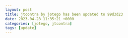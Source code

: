 ```yaml
---
layout: post
title: jtcontra by jotego has been updated to 99d3d23
date: 2023-04-28 11:35:21 +0000
categories: [jotego, jtcontra]
tags: [update]
---
```


